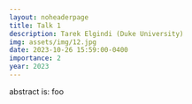 ```yaml
---
layout: noheaderpage
title: Talk 1
description: Tarek Elgindi (Duke University)
img: assets/img/12.jpg
date: 2023-10-26 15:59:00-0400
importance: 2
year: 2023
---
```


abstract is: foo
